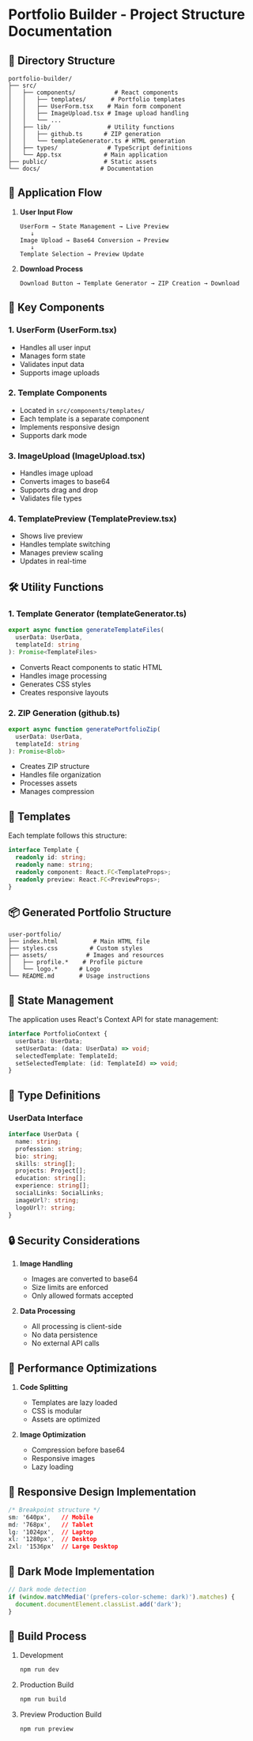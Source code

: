 # Portfolio Builder - Project Structure Documentation

## 📁 Directory Structure

```
portfolio-builder/
├── src/
│   ├── components/           # React components
│   │   ├── templates/       # Portfolio templates
│   │   ├── UserForm.tsx    # Main form component
│   │   ├── ImageUpload.tsx # Image upload handling
│   │   └── ...
│   ├── lib/                # Utility functions
│   │   ├── github.ts      # ZIP generation
│   │   └── templateGenerator.ts # HTML generation
│   ├── types/              # TypeScript definitions
│   └── App.tsx            # Main application
├── public/                # Static assets
└── docs/                 # Documentation
```

## 🔄 Application Flow

1. **User Input Flow**
   ```
   UserForm → State Management → Live Preview
      ↓
   Image Upload → Base64 Conversion → Preview
      ↓
   Template Selection → Preview Update
   ```

2. **Download Process**
   ```
   Download Button → Template Generator → ZIP Creation → Download
   ```

## 🧩 Key Components

### 1. UserForm (UserForm.tsx)
- Handles all user input
- Manages form state
- Validates input data
- Supports image uploads

### 2. Template Components
- Located in `src/components/templates/`
- Each template is a separate component
- Implements responsive design
- Supports dark mode

### 3. ImageUpload (ImageUpload.tsx)
- Handles image upload
- Converts images to base64
- Supports drag and drop
- Validates file types

### 4. TemplatePreview (TemplatePreview.tsx)
- Shows live preview
- Handles template switching
- Manages preview scaling
- Updates in real-time

## 🛠️ Utility Functions

### 1. Template Generator (templateGenerator.ts)
```typescript
export async function generateTemplateFiles(
  userData: UserData,
  templateId: string
): Promise<TemplateFiles>
```
- Converts React components to static HTML
- Handles image processing
- Generates CSS styles
- Creates responsive layouts

### 2. ZIP Generation (github.ts)
```typescript
export async function generatePortfolioZip(
  userData: UserData,
  templateId: string
): Promise<Blob>
```
- Creates ZIP structure
- Handles file organization
- Processes assets
- Manages compression

## 🎨 Templates

Each template follows this structure:
```typescript
interface Template {
  readonly id: string;
  readonly name: string;
  readonly component: React.FC<TemplateProps>;
  readonly preview: React.FC<PreviewProps>;
}
```

## 📦 Generated Portfolio Structure

```
user-portfolio/
├── index.html          # Main HTML file
├── styles.css         # Custom styles
├── assets/           # Images and resources
│   ├── profile.*    # Profile picture
│   └── logo.*      # Logo
└── README.md       # Usage instructions
```

## 🔄 State Management

The application uses React's Context API for state management:
```typescript
interface PortfolioContext {
  userData: UserData;
  setUserData: (data: UserData) => void;
  selectedTemplate: TemplateId;
  setSelectedTemplate: (id: TemplateId) => void;
}
```

## 🎯 Type Definitions

### UserData Interface
```typescript
interface UserData {
  name: string;
  profession: string;
  bio: string;
  skills: string[];
  projects: Project[];
  education: string[];
  experience: string[];
  socialLinks: SocialLinks;
  imageUrl?: string;
  logoUrl?: string;
}
```

## 🔒 Security Considerations

1. **Image Handling**
   - Images are converted to base64
   - Size limits are enforced
   - Only allowed formats accepted

2. **Data Processing**
   - All processing is client-side
   - No data persistence
   - No external API calls

## 🚀 Performance Optimizations

1. **Code Splitting**
   - Templates are lazy loaded
   - CSS is modular
   - Assets are optimized

2. **Image Optimization**
   - Compression before base64
   - Responsive images
   - Lazy loading

## 📱 Responsive Design Implementation

```css
/* Breakpoint structure */
sm: '640px',   // Mobile
md: '768px',   // Tablet
lg: '1024px',  // Laptop
xl: '1280px',  // Desktop
2xl: '1536px'  // Large Desktop
```

## 🌙 Dark Mode Implementation

```typescript
// Dark mode detection
if (window.matchMedia('(prefers-color-scheme: dark)').matches) {
  document.documentElement.classList.add('dark');
}
```

## 🔄 Build Process

1. Development
   ```bash
   npm run dev
   ```

2. Production Build
   ```bash
   npm run build
   ```

3. Preview Production Build
   ```bash
   npm run preview
   ```
